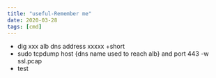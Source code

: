 ```yaml
---
title: "useful-Remember me"
date: 2020-03-28
tags: [cmd]
---
```


- dig xxx alb dns address xxxxx  +short
- sudo  tcpdump host {dns name used to reach alb} and port 443 -w ssl.pcap
- test